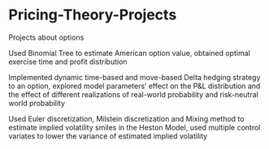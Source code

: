 # Pricing-Theory-Projects
Projects about options

Used Binomial Tree to estimate American option value, obtained optimal exercise time and profit distribution

Implemented dynamic time-based and move-based Delta hedging strategy to an option, explored model parameters’ effect on the P&L distribution and the effect of different realizations of real-world probability and risk-neutral world probability

Used Euler discretization, Milstein discretization and Mixing method to estimate implied volatility smiles in the Heston Model, used multiple control variates to lower the variance of estimated implied volatility
